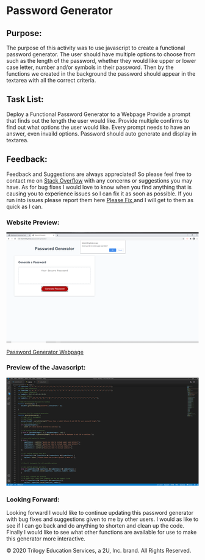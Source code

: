 <h1>Password Generator</h1>

<h2>Purpose:</h2>
<p>The purpose of this activity was to use javascript to create a functional password generator. The user should have multiple options to choose from such as the length of the password, whether they would like upper or lower case letter, number and/or symbols in their password. Then by the functions we created in the background the password should appear in the textarea with all the correct criteria.</p> 

<h2>Task List:</h2>
<p>Deploy a Functional Password Generator to a Webpage
Provide a prompt that finds out the length the user would like.
Provide multiple confirms to find out what options the user would like.
Every prompt needs to have an answer, even invaild options.
Password should auto generate and display in textarea.</p>

<h2>Feedback:</h2>
<p>Feedback and Suggestions are always appreciated! So please feel free to contact me on <a href="https://stackoverflow.com/users/14324130/bhamm90">Stack Overflow</a> with any concerns or suggestions you may have. As for bug fixes I would love to know when you find anything that is causing you to experience issues so I can fix it as soon as possible. If you run into issues please report them here <a href="https://github.com/BHamm90/password-generator/issues"> Please Fix </a> and I will get to them as quick as I can.</p>

<h3>Website Preview:</h3>

<img src="Assets/webPrev.png">

<a href="https://bhamm90.github.io/password-generator/">Password Generator Webpage</a>

<h3>Preview of the Javascript:</h3>

<img src="Assets/Java.png">

<h3>Looking Forward:</h3>

<p>Looking forward I would like to continue updating this password generator with bug fixes and suggestions given to me by other users. I would as like to see if I can go back and do anything to shorten and clean up the code. Finally I would like to see what other functions are available for use to make this generator more interactive.</p> 

<footer>© 2020 Trilogy Education Services, a 2U, Inc. brand. All Rights Reserved.</footer>